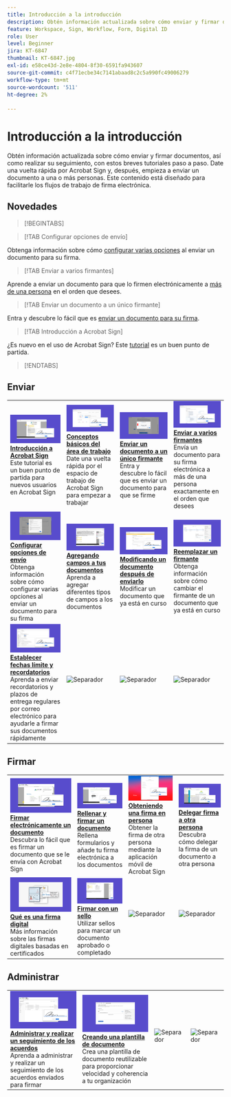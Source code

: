 ```yaml
---
title: Introducción a la introducción
description: Obtén información actualizada sobre cómo enviar y firmar documentos, y realizar su seguimiento, con estos breves tutoriales paso a paso
feature: Workspace, Sign, Workflow, Form, Digital ID
role: User
level: Beginner
jira: KT-6847
thumbnail: KT-6847.jpg
exl-id: e58ce43d-2e8e-4804-8f30-6591fa943607
source-git-commit: c4f71ecbe34c7141abaad8c2c5a990fc49006279
workflow-type: tm+mt
source-wordcount: '511'
ht-degree: 2%

---
```


# Introducción a la introducción

Obtén información actualizada sobre cómo enviar y firmar documentos, así como realizar su seguimiento, con estos breves tutoriales paso a paso. Date una vuelta rápida por Acrobat Sign y, después, empieza a enviar un documento a una o más personas. Este contenido está diseñado para facilitarle los flujos de trabajo de firma electrónica.

## Novedades

>[!BEGINTABS]

>[!TAB Configurar opciones de envío]

Obtenga información sobre cómo [configurar varias opciones](sending-options.md) al enviar un documento para su firma.

>[!TAB Enviar a varios firmantes]

Aprende a enviar un documento para que lo firmen electrónicamente a [más de una persona](send-to-multiple-recipients.md) en el orden que desees.

>[!TAB Enviar un documento a un único firmante]

Entra y descubre lo fácil que es [enviar un documento para su firma](send-to-single-recipient.md).

>[!TAB Introducción a Acrobat Sign]

¿Es nuevo en el uso de Acrobat Sign? Este [tutorial](new-sender.md) es un buen punto de partida.

>[!ENDTABS]

## Enviar

<table style="table-layout:fixed">
<tr>
  <td>
    <a href="new-sender.md">
      <img alt="Introducción a Acrobat Sign" src="../assets/gettingstartednew.png" />
    </a>
    <div>
    <a href="new-sender.md"><strong>Introducción a Acrobat Sign</strong></a>
    </div>
    Este tutorial es un buen punto de partida para nuevos usuarios en Acrobat Sign
    <br>
  </td>
 <td>
    <a href="quick-tour.md">
      <img alt="Conceptos básicos del área de trabajo" src="../assets/workspace.png" />
    </a>
    <div>
    <a href="quick-tour.md"><strong>Conceptos básicos del área de trabajo</strong></a>
    </div>
    Date una vuelta rápida por el espacio de trabajo de Acrobat Sign para empezar a trabajar
    <br>
  </td>
  <td>
    <a href="send-to-single-recipient.md">
      <img alt="Enviar un documento a un único firmante" src="../assets/send-single-recipient.png" />
    </a>
    <div>
    <a href="send-to-single-recipient.md"><strong>Enviar un documento a un único firmante</strong></a>
    </div>
    Entra y descubre lo fácil que es enviar un documento para que se firme
    <br>
  </td>
  <td>
    <a href="send-to-multiple-recipients.md">
      <img alt="Enviar a varios firmantes" src="../assets/send-to-multiple-recipient.png" />
    </a>
    <div>
    <a href="send-to-multiple-recipients.md"><strong>Enviar a varios firmantes</strong></a>
    </div>
    Envía un documento para su firma electrónica a más de una persona exactamente en el orden que desees
    <br>
  </td>
</tr>
<tr>
  <td>
    <a href="sending-options.md">
      <img alt="Configurar opciones de envío" src="../assets/configure.png" />
    </a>
    <div>
    <a href="sending-options.md"><strong>Configurar opciones de envío</strong></a>
    </div>
    Obtenga información sobre cómo configurar varias opciones al enviar un documento para su firma
    <br>
  </td>
  <td>
    <a href="adding-fields.md">
      <img alt="Adición de campos a los documentos" src="../assets/adding-fields.png" />
    </a>
    <div>
    <a href="adding-fields.md"><strong>Agregando campos a tus documentos</strong></a>
    </div>
    Aprenda a agregar diferentes tipos de campos a los documentos
    <br>
  </td>
  <td>
    <a href="modify-in-flight.md">
      <img alt="Modificación de un documento después de enviarlo" src="../assets/modify.png" />
    </a>
    <div>
    <a href="modify-in-flight.md"><strong>Modificando un documento después de enviarlo</strong></a>
    </div>
    Modificar un documento que ya está en curso
    <br>
  </td>
  <td>
    <a href="replace-signer.md">
      <img alt="Sustitución de un firmante" src="../assets/replace.png" />
    </a>
    <div>
    <a href="replace-signer.md"><strong>Reemplazar un firmante</strong></a>
    </div>
    Obtenga información sobre cómo cambiar el firmante de un documento que ya está en curso
     <br>
  </td>
</tr>
<tr>
  <td>
      <a href="set-deadlines-reminders.md">
        <img alt="Establecer fecha de caducidad y recordatorios" src="../assets/deadlines-reminders.png" />
      </a>
      <div>
      <a href="set-deadlines-reminders.md"><strong>Establecer fechas límite y recordatorios</strong></a>
      </div>
      Aprenda a enviar recordatorios y plazos de entrega regulares por correo electrónico para ayudarle a firmar sus documentos rápidamente
      <br>
    </td> 
  <td>
      <img alt="Separador" src="../assets/Whitespacer.png" />
      <div>
      <br>
    </td>
    <td>
      <img alt="Separador" src="../assets/Whitespacer.png" />
      <div>
      <br>
    </td>
    <td>
      <img alt="Separador" src="../assets/Whitespacer.png" />
      <div>
      <br>
    </td>
</tr>
</table>

## Firmar

<table style="table-layout:fixed">
<tr>
  <td>
    <a href="electronically-sign-a-document.md">
      <img alt="Firmar electrónicamente un documento" src="../assets/sign-electronically.png" />
    </a>
    <div>
    <a href="electronically-sign-a-document.md"><strong>Firmar electrónicamente un documento</strong></a>
    </div>
    Descubra lo fácil que es firmar un documento que se le envía con Acrobat Sign
    <br>
  </td>
  <td>
    <a href="fill-and-sign.md">
      <img alt="Rellenar y firmar un documento" src="../assets/fill-and-sign.png" />
    </a>
    <div>
    <a href="fill-and-sign.md"><strong>Rellenar y firmar un documento</strong></a>
    </div>
    Rellena formularios y añade tu firma electrónica a los documentos
    <br>
  </td>
  <td>
    <a href="sign-in-person.md">
      <img alt="Obtención de una firma en persona" src="../assets/inperson.png" />
    </a>
    <div>
    <a href="sign-in-person.md"><strong>Obteniendo una firma en persona</strong></a>
    </div>
    Obtener la firma de otra persona mediante la aplicación móvil de Acrobat Sign
    <br>
  </td>
  <td>
    <a href="delegate-signing.md">
      <img alt="Delegar la firma a otra persona" src="../assets/delegate-signing.png" />
    </a>
    <div>
    <a href="delegate-signing.md"><strong>Delegar firma a otra persona</strong></a>
    </div>
    Descubra cómo delegar la firma de un documento a otra persona
    <br>
  </td>
</tr>
<tr>
  <td>
    <a href="sign-with-a-digital-signature.md">
      <img alt="Qué es una firma digital" src="../assets/digital-signature.png" />
    </a>
    <div>
    <a href="sign-with-a-digital-signature.md"><strong>Qué es una firma digital</strong></a>
    </div>
    Más información sobre las firmas digitales basadas en certificados
    <br>
  </td>
  <td>
    <a href="sign-with-a-stamp.md">
      <img alt="Firmar con un sello" src="../assets/sign-stamp.png" />
    </a>
    <div>
    <a href="sign-with-a-stamp.md"><strong>Firmar con un sello</strong></a>
    </div>
    Utilizar sellos para marcar un documento aprobado o completado
     <br>
  </td> 
 <td>
    <img alt="Separador" src="../assets/Grayspacer.png" />
    <div>
    <br>
  </td>
  <td>
    <img alt="Separador" src="../assets/Grayspacer.png" />
    <div>
    <br>
  </td>
</tr>  
</table>

## Administrar

<table style="table-layout:fixed">
<tr>
  <td>
    <a href="manage-and-track.md">
      <img alt="Administrar y realizar un seguimiento de los acuerdos" src="../assets/manage-track.png" />
    </a>
    <div>
    <a href="manage-and-track.md"><strong>Administrar y realizar un seguimiento de los acuerdos</strong></a>
    </div>
    Aprenda a administrar y realizar un seguimiento de los acuerdos enviados para firmar
    <br>
  </td>
  <td>
    <a href="../sign-advanced-users/create-a-template.md">
      <img alt="Creación de una plantilla de documento" src="../assets/create-template.png" />
    </a>
    <div>
    <a href="../sign-advanced-users/create-a-template.md"><strong>Creando una plantilla de documento</strong></a>
    </div>
    Crea una plantilla de documento reutilizable para proporcionar velocidad y coherencia a tu organización
    <br>
  </td>
  <td>
    <img alt="Separador" src="../assets/Whitespacer.png" />
    <div>
    <br>
  </td>
  <td>
    <img alt="Separador" src="../assets/Whitespacer.png" />
    <div>
    <br>
  </td>
</tr>
</table>
